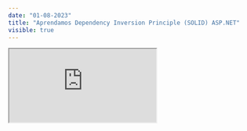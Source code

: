 ```yaml
---
date: "01-08-2023"
title: "Aprendamos Dependency Inversion Principle (SOLID) ASP.NET"
visible: true
---
```

<iframe src="https://www.youtube.com/embed/yJIpFY0UmUk" allowfullscreen></iframe>
